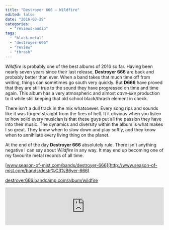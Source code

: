 ```yaml
---
title: "Destroyer 666 – Wildfire"
edited: false
date: "2016-03-29"
categories:
  - "reviews-audio"
tags:
  - "black-metal"
  - "destroyer-666"
  - "review"
  - "thrash"
---
```


_Wildfire_ is probably one of the best albums of 2016 so far. Having been nearly seven years since their last release, **Destroyer 666** are back and probably better than ever. When a band takes that much time off from writing, things can sometimes go south very quickly. But **D666** have proved that they are still true to the sound they have progressed on time and time again. This album has a very atmospheric and almost _cave-like_ production to it while still keeping that old school black/thrash element in check.

There isn't a dull track in the mix whatsoever. Every song rips and sounds like it was forged straight from the fires of hell. It it obvious when you listen to how solid every musician is that these guys put all the passion they have into their music. The dynamics and diversity within the album is what makes I so great. They know when to slow down and play softly, and they know when to annihilate every living thing on the planet.

At the end of the day **Destroyer 666** absolutely rule. There isn't anything negative I can say about _Wildfire_ in any way. It may end up becoming one of my favourite metal records of all time.

[www.season-of-mist.com/bands/destroyer-666](http://www.season-of-mist.com/bands/destr%C3%B6yer-666)

[destroyer666.bandcamp.com/album/wildfire](https://destroyer666.bandcamp.com/album/wildfire)

<iframe style="border: 0; width: 100%; height: 120px;" src="https://bandcamp.com/EmbeddedPlayer/album=3870546150/size=large/bgcol=ffffff/linkcol=0687f5/tracklist=false/artwork=small/transparent=true/" width="300" height="150" seamless=""><a href="http://destroyer666.bandcamp.com/album/wildfire">Wildfire by Destroyer 666</a></iframe>
